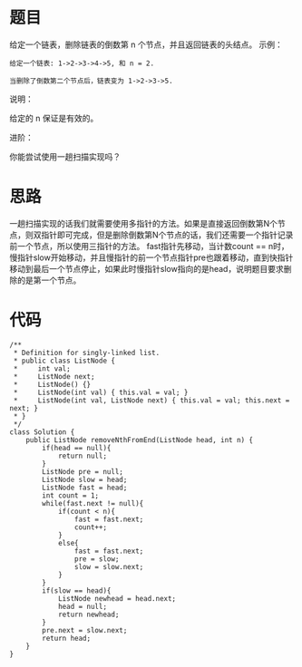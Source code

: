 # 题目
给定一个链表，删除链表的倒数第 n 个节点，并且返回链表的头结点。
示例：
```
给定一个链表: 1->2->3->4->5, 和 n = 2.

当删除了倒数第二个节点后，链表变为 1->2->3->5.
```
说明：

给定的 n 保证是有效的。

进阶：

你能尝试使用一趟扫描实现吗？

# 思路
一趟扫描实现的话我们就需要使用多指针的方法。如果是直接返回倒数第N个节点，则双指针即可完成，但是删除倒数第N个节点的话，我们还需要一个指针记录前一个节点，所以使用三指针的方法。
fast指针先移动，当计数count == n时，慢指针slow开始移动，并且慢指针的前一个节点指针pre也跟着移动，直到快指针移动到最后一个节点停止，如果此时慢指针slow指向的是head，说明题目要求删除的是第一个节点。

# 代码
```
/**
 * Definition for singly-linked list.
 * public class ListNode {
 *     int val;
 *     ListNode next;
 *     ListNode() {}
 *     ListNode(int val) { this.val = val; }
 *     ListNode(int val, ListNode next) { this.val = val; this.next = next; }
 * }
 */
class Solution {
    public ListNode removeNthFromEnd(ListNode head, int n) {
        if(head == null){
            return null;
        }
        ListNode pre = null;
        ListNode slow = head;
        ListNode fast = head;
        int count = 1;
        while(fast.next != null){
            if(count < n){
                fast = fast.next;
                count++;
            }
            else{
                fast = fast.next;
                pre = slow;
                slow = slow.next;
            }
        }
        if(slow == head){
            ListNode newhead = head.next;
            head = null;
            return newhead;
        }
        pre.next = slow.next;
        return head;
    }
}
```
